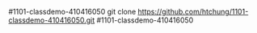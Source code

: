 #1101-classdemo-410416050 git clone https://github.com/htchung/1101-classdemo-410416050.git
#1101-classdemo-410416050
